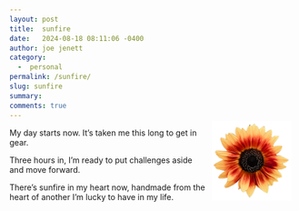 ```yaml
---
layout: post
title:  sunfire
date:   2024-08-18 08:11:06 -0400
author: joe jenett
category:
  -  personal
permalink: /sunfire/
slug: sunfire
summary: 
comments: true
---
```

<img style="position:relative;float:right;margin:-12px 8px 8px 8px;" src="/images/sunfire.png" width="140" alt="">
<p >
My day starts now. It’s taken me this long to get in gear.
</p>
<p>
Three hours in, I’m ready to put challenges aside and move forward.
</p>
<p>
 There’s sunfire in my heart now,  handmade from the heart of another I’m lucky to have in my life.
</p>



<a style="display:none;" href="https://brid.gy/publish/mastodon"><small>(cross-posted to mastodon)</small></a>